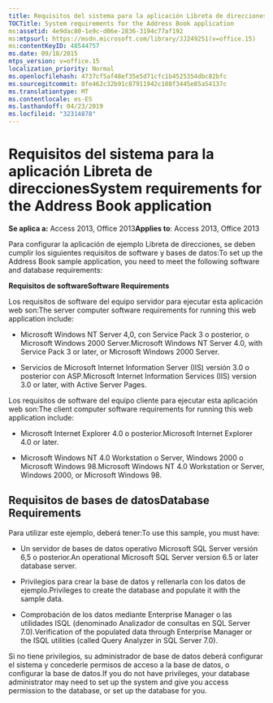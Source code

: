 ```yaml
---
title: Requisitos del sistema para la aplicación Libreta de direcciones
TOCTitle: System requirements for the Address Book application
ms:assetid: 4e9dac80-1e9c-d06e-2836-3194c77af192
ms:mtpsurl: https://msdn.microsoft.com/library/JJ249251(v=office.15)
ms:contentKeyID: 48544757
ms.date: 09/18/2015
mtps_version: v=office.15
localization_priority: Normal
ms.openlocfilehash: 4737cf5af48ef35e5d71cfc1b4525354dbc82bfc
ms.sourcegitcommit: 8fe462c32b91c87911942c188f3445e85a54137c
ms.translationtype: MT
ms.contentlocale: es-ES
ms.lasthandoff: 04/23/2019
ms.locfileid: "32314878"
---
```

# <a name="system-requirements-for-the-address-book-application"></a><span data-ttu-id="84b68-102">Requisitos del sistema para la aplicación Libreta de direcciones</span><span class="sxs-lookup"><span data-stu-id="84b68-102">System requirements for the Address Book application</span></span>


<span data-ttu-id="84b68-103">**Se aplica a:** Access 2013, Office 2013</span><span class="sxs-lookup"><span data-stu-id="84b68-103">**Applies to**: Access 2013, Office 2013</span></span>

<span data-ttu-id="84b68-104">Para configurar la aplicación de ejemplo Libreta de direcciones, se deben cumplir los siguientes requisitos de software y bases de datos:</span><span class="sxs-lookup"><span data-stu-id="84b68-104">To set up the Address Book sample application, you need to meet the following software and database requirements:</span></span>

<span data-ttu-id="84b68-105">**Requisitos de software**</span><span class="sxs-lookup"><span data-stu-id="84b68-105">**Software Requirements**</span></span>

<span data-ttu-id="84b68-106">Los requisitos de software del equipo servidor para ejecutar esta aplicación web son:</span><span class="sxs-lookup"><span data-stu-id="84b68-106">The server computer software requirements for running this web application include:</span></span>

  - <span data-ttu-id="84b68-107">Microsoft Windows NT Server 4,0, con Service Pack 3 o posterior, o Microsoft Windows 2000 Server.</span><span class="sxs-lookup"><span data-stu-id="84b68-107">Microsoft Windows NT Server 4.0, with Service Pack 3 or later, or Microsoft Windows 2000 Server.</span></span>

  - <span data-ttu-id="84b68-108">Servicios de Microsoft Internet Information Server (IIS) versión 3.0 o posterior con ASP.</span><span class="sxs-lookup"><span data-stu-id="84b68-108">Microsoft Internet Information Services (IIS) version 3.0 or later, with Active Server Pages.</span></span>

<span data-ttu-id="84b68-109">Los requisitos de software del equipo cliente para ejecutar esta aplicación web son:</span><span class="sxs-lookup"><span data-stu-id="84b68-109">The client computer software requirements for running this web application include:</span></span>

  - <span data-ttu-id="84b68-110">Microsoft Internet Explorer 4.0 o posterior.</span><span class="sxs-lookup"><span data-stu-id="84b68-110">Microsoft Internet Explorer 4.0 or later.</span></span>

  - <span data-ttu-id="84b68-111">Microsoft Windows NT 4.0 Workstation o Server, Windows 2000 o Microsoft Windows 98.</span><span class="sxs-lookup"><span data-stu-id="84b68-111">Microsoft Windows NT 4.0 Workstation or Server, Windows 2000, or Microsoft Windows 98.</span></span>

## <a name="database-requirements"></a><span data-ttu-id="84b68-112">Requisitos de bases de datos</span><span class="sxs-lookup"><span data-stu-id="84b68-112">Database Requirements</span></span>

<span data-ttu-id="84b68-113">Para utilizar este ejemplo, deberá tener:</span><span class="sxs-lookup"><span data-stu-id="84b68-113">To use this sample, you must have:</span></span>

  - <span data-ttu-id="84b68-114">Un servidor de bases de datos operativo Microsoft SQL Server versión 6,5 o posterior.</span><span class="sxs-lookup"><span data-stu-id="84b68-114">An operational Microsoft SQL Server version 6.5 or later database server.</span></span>

  - <span data-ttu-id="84b68-115">Privilegios para crear la base de datos y rellenarla con los datos de ejemplo.</span><span class="sxs-lookup"><span data-stu-id="84b68-115">Privileges to create the database and populate it with the sample data.</span></span>

  - <span data-ttu-id="84b68-116">Comprobación de los datos mediante Enterprise Manager o las utilidades ISQL (denominado Analizador de consultas en SQL Server 7.0).</span><span class="sxs-lookup"><span data-stu-id="84b68-116">Verification of the populated data through Enterprise Manager or the ISQL utilities (called Query Analyzer in SQL Server 7.0).</span></span>

<span data-ttu-id="84b68-117">Si no tiene privilegios, su administrador de base de datos deberá configurar el sistema y concederle permisos de acceso a la base de datos, o configurar la base de datos.</span><span class="sxs-lookup"><span data-stu-id="84b68-117">If you do not have privileges, your database administrator may need to set up the system and give you access permission to the database, or set up the database for you.</span></span>


